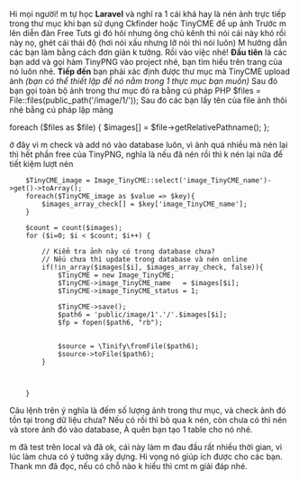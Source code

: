 Hi mọi người!
m tự học **Laravel** và nghĩ ra 1 cái khá hay là nén ảnh trực tiếp trong thư mục khi bạn sử dụng Ckfinder hoặc TinyCME để up ảnh
Trước m lên diễn đàn Free Tuts gì đó hỏi nhưng ông chủ kênh thì nói cái này khó rồi này nọ, ghét cái thái độ (hơi nói xấu nhưng lỡ nói thì nói luôn)
M hướng dẫn các bạn làm bằng cách đơn giản k tưởng.
Rồi vào việc nhé!
**Đầu tiên** là các bạn add và gọi hàm TinyPNG vào project nhé, bạn tìm hiểu trên trang của nó luôn nhé.
**Tiếp đến** bạn phải xác định được thư mục mà TinyCME upload ảnh *(bạn có thể thiết lập để nó nằm trong 1 thực mục bạn muốn)*
Sau đó bạn gọi toàn bộ ảnh trong thư mục đó ra bằng cú pháp PHP
$files = File::files(public_path('/image/1/'));
Sau đó các bạn lấy tên của file ảnh thôi nhé bằng cú pháp lặp mảng

foreach ($files as $file) {
    $images[] = $file->getRelativePathname();
};

ở đây vì m check và add nó vào database luôn, vì ảnh quá nhiều mà nén lại thì hết phần free của TinyPNG, nghĩa là nếu đã nén rồi thì k nén lại nữa để tiết kiệm lượt nén
        
        $TinyCME_image = Image_TinyCME::select('image_TinyCME_name')->get()->toArray();
        foreach($TinyCME_image as $value => $key){
            $images_array_check[] = $key['image_TinyCME_name'];
        }
        
        $count = count($images);
        for ($i=0; $i < $count; $i++) {
        
            // Kiểm tra ảnh này có trong database chưa?
            // Nếu chưa thì update trong database và nén online
            if(!in_array($images[$i], $images_array_check, false)){
                $TinyCME = new Image_TinyCME;
                $TinyCME->image_TinyCME_name   = $images[$i];
                $TinyCME->image_TinyCME_status = 1;

                $TinyCME->save();
                $path6 = 'public/image/1'.'/'.$images[$i];
                $fp = fopen($path6, "rb");
                

                $source = \Tinify\fromFile($path6);
                $source->toFile($path6);
            }

            
            
        }
        
Câu lệnh trên ý nghĩa là đếm số lượng ảnh trong thư mục, và check ảnh đó tồn tại trong dữ liệu chưa?
Nếu có rồi thì bỏ qua k nén, còn chưa có thì nén và store ảnh đó vào database,
À quên bạn tạo 1 table cho nó nhé.

m đã test trên local và đã ok, cái này làm m đau đầu rất nhiều thời gian, vì lúc làm chưa có ý tưởng xây dựng.
Hi vọng nó giúp ích được cho các bạn.
Thank mn đã đọc, nếu có chỗ nào k hiểu thì cmt m giải đáp nhé.